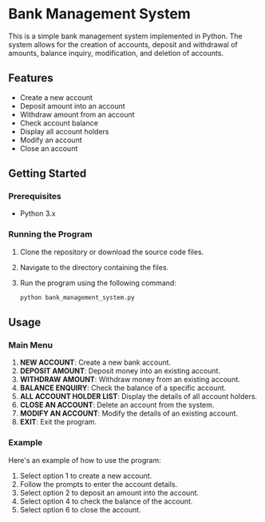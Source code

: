 # Bank Management System

This is a simple bank management system implemented in Python. The system allows for the creation of accounts, deposit and withdrawal of amounts, balance inquiry, modification, and deletion of accounts.

## Features

- Create a new account
- Deposit amount into an account
- Withdraw amount from an account
- Check account balance
- Display all account holders
- Modify an account
- Close an account

## Getting Started

### Prerequisites

- Python 3.x

### Running the Program

1. Clone the repository or download the source code files.
2. Navigate to the directory containing the files.
3. Run the program using the following command:

   ```sh
   python bank_management_system.py

## Usage

### Main Menu

1. **NEW ACCOUNT**: Create a new bank account.
2. **DEPOSIT AMOUNT**: Deposit money into an existing account.
3. **WITHDRAW AMOUNT**: Withdraw money from an existing account.
4. **BALANCE ENQUIRY**: Check the balance of a specific account.
5. **ALL ACCOUNT HOLDER LIST**: Display the details of all account holders.
6. **CLOSE AN ACCOUNT**: Delete an account from the system.
7. **MODIFY AN ACCOUNT**: Modify the details of an existing account.
8. **EXIT**: Exit the program.

### Example

Here's an example of how to use the program:

1. Select option 1 to create a new account.
2. Follow the prompts to enter the account details.
3. Select option 2 to deposit an amount into the account.
4. Select option 4 to check the balance of the account.
5. Select option 6 to close the account.
